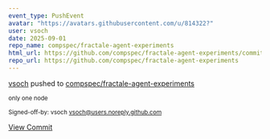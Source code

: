 ```yaml
---
event_type: PushEvent
avatar: "https://avatars.githubusercontent.com/u/814322?"
user: vsoch
date: 2025-09-01
repo_name: compspec/fractale-agent-experiments
html_url: https://github.com/compspec/fractale-agent-experiments/commit/dbb033e740faae5e7e7ab881a025a79fdcf3991c
repo_url: https://github.com/compspec/fractale-agent-experiments
---
```


<a href='https://github.com/vsoch' target='_blank'>vsoch</a> pushed to <a href='https://github.com/compspec/fractale-agent-experiments' target='_blank'>compspec/fractale-agent-experiments</a>

<small>only one node

Signed-off-by: vsoch <vsoch@users.noreply.github.com></small>

<a href='https://github.com/compspec/fractale-agent-experiments/commit/dbb033e740faae5e7e7ab881a025a79fdcf3991c' target='_blank'>View Commit</a>